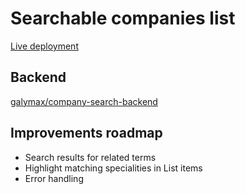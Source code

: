 # Searchable companies list
[Live deployment](https://deft-sorbet-c9d032.netlify.app/)

## Backend
[galymax/company-search-backend](https://github.com/galymax/company-search-backend)

## Improvements roadmap
- Search results for related terms
- Highlight matching specialities in List items
- Error handling
